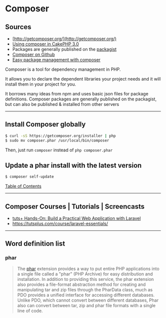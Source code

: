 
# Composer

## Sources
* [http://getcomposer.org/](http://getcomposer.org/)
* [Using composer in CakePHP 3.0](http://mark-story.com/posts/view/using-composer-in-cakephp-3-0)
* Packages are generally published on the [packagist](https://packagist.org/)
* [Composer on Github](https://github.com/composer/composer/blob/master/README.md)
* [Easy package management with composer](http://net.tutsplus.com/tutorials/php/easy-package-management-with-composer/)

Composer is a tool for dependency management in PHP.

It allows you to declare the dependent libraries your project needs and it will install them in your project for you.

It borrows many ideas from npm and uses basic json files for package definitions.
Composer packages are generally published on the packagist, but can also be published & installed from other servers

-------------------

## Install Composer globally

```sh
$ curl -sS https://getcomposer.org/installer | php
$ sudo mv composer.phar /usr/local/bin/composer
```
Then, just run `composer` instead of `php composer.phar`

## Update a phar install with the latest version

```sh
$ composer self-update
```

[Table of Contents](TABLE-OF-CONTENTS.md#)

-------------------


## Composer Courses | Tutorials | Screencasts
* [tuts+ Hands-On: Build a Practical Web Application with Laravel](https://tutsplus.com/course/hands-on-building-a-practical-web-application-with-laravel/)
* https://tutsplus.com/course/laravel-essentials/

-------------------

## Word definition list
### phar
>The [phar](http://www.php.net/manual/en/intro.phar.php) extension provides a way to put entire PHP applications into a single file called a "phar" (PHP Archive) for easy distribution and installation.
In addition to providing this service, the phar extension also provides a file-format abstraction method for creating and manipulating tar and zip files through the PharData class, much as PDO provides a unified interface for accessing different databases.
Unlike PDO, which cannot convert between different databases, Phar also can convert between tar, zip and phar file formats with a single line of code.